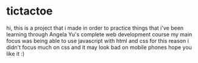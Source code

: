 # tictactoe
hi, this is a project that i made in order to practice things that i've been learning through Angela Yu's complete web development course
my main focus was being able to use javascript with html and css 
for this reason i didn't focus much on css and it may look bad on mobile phones
hope you like it :)
